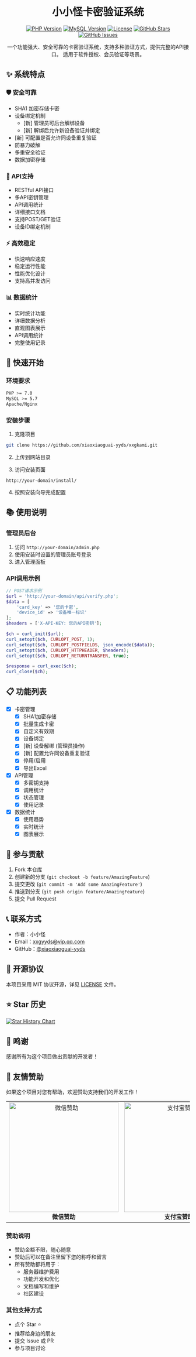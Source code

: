 <div align="center">

# 小小怪卡密验证系统

[![PHP Version](https://img.shields.io/badge/PHP-7.0+-blue.svg)](https://www.php.net)
[![MySQL Version](https://img.shields.io/badge/MySQL-5.7+-orange.svg)](https://www.mysql.com)
[![License](https://img.shields.io/github/license/xiaoxiaoguai-yyds/xxgkami)](https://github.com/xiaoxiaoguai-yyds/xxgkami/blob/main/LICENSE)
[![GitHub Stars](https://img.shields.io/github/stars/xiaoxiaoguai-yyds/xxgkami)](https://github.com/xiaoxiaoguai-yyds/xxgkami/stargazers)
[![GitHub Issues](https://img.shields.io/github/issues/xiaoxiaoguai-yyds/xxgkami)](https://github.com/xiaoxiaoguai-yyds/xxgkami/issues)

一个功能强大、安全可靠的卡密验证系统，支持多种验证方式，提供完整的API接口。
适用于软件授权、会员验证等场景。


</div>

## ✨ 系统特点

### 🛡️ 安全可靠
- SHA1 加密存储卡密
- 设备绑定机制
  - [新] 管理员可后台解绑设备
  - [新] 解绑后允许新设备验证并绑定
- [新] 可配置是否允许同设备重复验证
- 防暴力破解
- 多重安全验证
- 数据加密存储

### 🔌 API支持
- RESTful API接口
- 多API密钥管理
- API调用统计
- 详细接口文档
- 支持POST/GET验证
- 设备ID绑定机制

### ⚡ 高效稳定
- 快速响应速度
- 稳定运行性能
- 性能优化设计
- 支持高并发访问

### 📊 数据统计
- 实时统计功能
- 详细数据分析
- 直观图表展示
- API调用统计
- 完整使用记录

## 🚀 快速开始

### 环境要求
```bash
PHP >= 7.0
MySQL >= 5.7
Apache/Nginx
```

### 安装步骤

1. 克隆项目
```bash
git clone https://github.com/xiaoxiaoguai-yyds/xxgkami.git
```

2. 上传到网站目录

3. 访问安装页面
```
http://your-domain/install/
```

4. 按照安装向导完成配置

## 📚 使用说明

### 管理员后台
1. 访问 `http://your-domain/admin.php`
2. 使用安装时设置的管理员账号登录
3. 进入管理面板

### API调用示例
```php
// POST请求示例
$url = 'http://your-domain/api/verify.php';
$data = [
    'card_key' => '您的卡密',
    'device_id' => '设备唯一标识'
];
$headers = ['X-API-KEY: 您的API密钥'];

$ch = curl_init($url);
curl_setopt($ch, CURLOPT_POST, 1);
curl_setopt($ch, CURLOPT_POSTFIELDS, json_encode($data));
curl_setopt($ch, CURLOPT_HTTPHEADER, $headers);
curl_setopt($ch, CURLOPT_RETURNTRANSFER, true);

$response = curl_exec($ch);
curl_close($ch);
```

## 📋 功能列表

- [x] 卡密管理
  - [x] SHA1加密存储
  - [x] 批量生成卡密
  - [x] 自定义有效期
  - [x] 设备绑定
  - [x] [新] 设备解绑 (管理员操作)
  - [x] [新] 配置允许同设备重复验证
  - [x] 停用/启用
  - [x] 导出Excel

- [x] API管理
  - [x] 多密钥支持
  - [x] 调用统计
  - [x] 状态管理
  - [x] 使用记录

- [x] 数据统计
  - [x] 使用趋势
  - [x] 实时统计
  - [x] 图表展示

## 🤝 参与贡献

1. Fork 本仓库
2. 创建新的分支 (`git checkout -b feature/AmazingFeature`)
3. 提交更改 (`git commit -m 'Add some AmazingFeature'`)
4. 推送到分支 (`git push origin feature/AmazingFeature`)
5. 提交 Pull Request

## 📞 联系方式

- 作者：小小怪
- Email：xxgyyds@vip.qq.com
- GitHub：[@xiaoxiaoguai-yyds](https://github.com/xiaoxiaoguai-yyds)

## 📄 开源协议

本项目采用 MIT 协议开源，详见 [LICENSE](LICENSE) 文件。

## ⭐ Star 历史

[![Star History Chart](https://api.star-history.com/svg?repos=xiaoxiaoguai-yyds/xxgkami&type=Date)](https://star-history.com/#xiaoxiaoguai-yyds/xxgkami&Date)

## 🙏 鸣谢
感谢所有为这个项目做出贡献的开发者！

## 💝 友情赞助

如果这个项目对您有帮助，欢迎赞助支持我们的开发工作！

<div align="center">
    <table>
        <tr>
            <td align="center">
                <img src="assets/images/wechat.jpg" alt="微信赞助" width="300px">
                <br>
                <b>微信赞助</b>
            </td>
            <td align="center">
                <img src="assets/images/alipay.jpg" alt="支付宝赞助" width="300px">
                <br>
                <b>支付宝赞助</b>
            </td>
        </tr>
    </table>
</div>

### 赞助说明

- 赞助金额不限，随心随意
- 赞助后可以在备注里留下您的称呼和留言
- 所有赞助都将用于：
  - 服务器维护费用
  - 功能开发和优化
  - 文档编写和维护
  - 社区建设

### 其他支持方式

- 点个 Star ⭐
- 推荐给身边的朋友
- 提交 Issue 或 PR
- 参与项目讨论 
